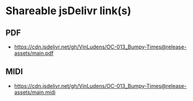 # Shareable jsDelivr link(s)
## PDF
- https://cdn.jsdelivr.net/gh/VinLudens/OC-013_Bumpy-Times@release-assets/main.pdf
## MIDI
- https://cdn.jsdelivr.net/gh/VinLudens/OC-013_Bumpy-Times@release-assets/main.midi
